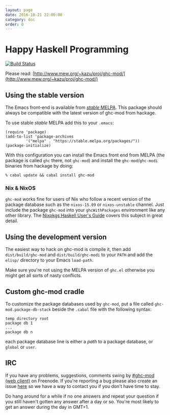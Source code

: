 ```yaml
---
layout: page
date: 2016-10-21 22:00:00
category: doc
order: 0
---
```


# Happy Haskell Programming
[![Build Status](https://travis-ci.org/kazu-yamamoto/ghc-mod.svg?branch=master)](https://travis-ci.org/kazu-yamamoto/ghc-mod)

Please read: [http://www.mew.org/~kazu/proj/ghc-mod/](http://www.mew.org/~kazu/proj/ghc-mod/)

## Using the stable version

The Emacs front-end is available from
[*stable* MELPA](https://stable.melpa.org/). This package should
always be compatible with the latest version of ghc-mod from hackage.

To use stable *stable* MELPA add this to your `.emacs`:

```elisp
(require 'package)
(add-to-list 'package-archives
	     '("melpa" . "https://stable.melpa.org/packages/"))
(package-initialize)
```

With this configuration you can install the Emacs front end from MELPA (the
package is called `ghc` there, not `ghc-mod`) and install the
`ghc-mod`/`ghc-modi` binaries from hackage by doing:

```shell
% cabal update && cabal install ghc-mod
```

### Nix & NixOS

`ghc-mod` works fine for users of Nix who follow a recent version of the
package database such as the `nixos-15.09` or `nixos-unstable` channel. Just
include the package `ghc-mod` into your `ghcWithPackages` environment like any
other library. The [Nixpkgs Haskell User's
Guide](http://hydra.nixos.org/job/nixpkgs/trunk/manual/latest/download-by-type/doc/manual#users-guide-to-the-haskell-infrastructure)
covers this subject in great detail.

## Using the development version

The easiest way to hack on ghc-mod is compile it, then add `dist/build/ghc-mod`
and `dist/build/ghc-modi` to your `PATH` and add the `elisp/` directory to your
Emacs `load-path`.

Make sure you're not using the MELPA version of `ghc.el` otherwise you might get
all sorts of nasty conflicts.


## Custom ghc-mod cradle

To customize the package databases used by `ghc-mod`, put a file called `ghc-mod.package-db-stack` beside the `.cabal` file with the following syntax:

```
temp directory root
package db 1
...
package db n
```

each package database line is either a *path* to a package database, or `global` or `user`.

## IRC

If you have any problems, suggestions, comments swing by
[\#ghc-mod (web client)](https://kiwiirc.com/client/irc.freenode.org/ghc-mod) on
Freenode. If you're reporting a bug please also create an issue
[here](https://github.com/kazu-yamamoto/ghc-mod/issues) so we have a way to contact
you if you don't have time to stay.

Do hang around for a while if no one answers and repeat your question if you
still haven't gotten any answer after a day or so. You're most likely to get an
answer during the day in GMT+1.
